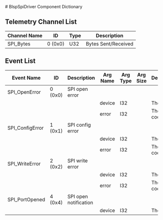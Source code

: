 <title>BlspSpiDriver Component Dictionary</title>
# BlspSpiDriver Component Dictionary


## Telemetry Channel List

|Channel Name|ID|Type|Description|
|---|---|---|---|
|SPI_Bytes|0 (0x0)|U32|Bytes Sent/Received|

## Event List

|Event Name|ID|Description|Arg Name|Arg Type|Arg Size|Description
|---|---|---|---|---|---|---|
|SPI_OpenError|0 (0x0)|SPI open error| | | | |
| | | |device|I32||The device|    
| | | |error|I32||The error code|    
|SPI_ConfigError|1 (0x1)|SPI config error| | | | |
| | | |device|I32||The device|    
| | | |error|I32||The error code|    
|SPI_WriteError|2 (0x2)|SPI write error| | | | |
| | | |device|I32||The device|    
| | | |error|I32||The error code|    
|SPI_PortOpened|4 (0x4)|SPI open notification| | | | |
| | | |device|I32||The device|    
